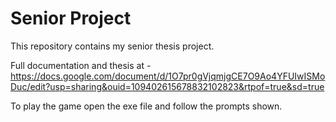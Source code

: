 # Senior Project

This repository contains my senior thesis project.

Full documentation and thesis at - https://docs.google.com/document/d/1O7pr0gVjqmjgCE7O9Ao4YFUIwISMoDuc/edit?usp=sharing&ouid=109402615678832102823&rtpof=true&sd=true

To play the game open the exe file and follow the prompts shown.



